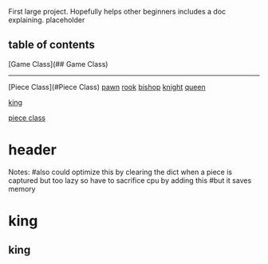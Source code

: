 First large project. Hopefully helps other beginners includes a doc explaining. 
placeholder
## table of contents
[Game Class](## Game Class)

***
[Piece Class](#Piece Class)
[pawn](#pawn)
[rook](#rook)
[bishop](#bishop)
[knight](#night)
[queen](#queen)

[king](##king)

[piece class](#header)


# header
Notes:        #also could optimize this by clearing the dict when a piece is captured but too lazy so have to sacrifice cpu by adding this
        #but it saves memory
# king


## king
